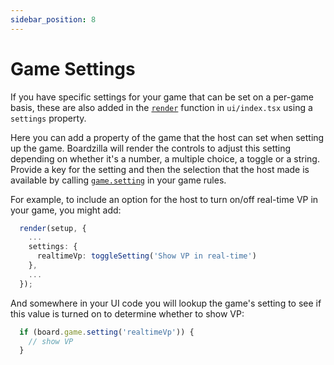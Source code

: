 ```yaml
---
sidebar_position: 8
---
```


# Game Settings

If you have specific settings for your game that can be set on a per-game basis,
these are also added in the [`render`](../api/modules#render) function in
`ui/index.tsx` using a `settings` property.

Here you can add a property of the game that the host can set when setting up
the game. Boardzilla will render the controls to adjust this setting depending
on whether it's a number, a multiple choice, a toggle or a string. Provide a key
for the setting and then the selection that the host made is available by
calling [`game.setting`](../api/classes/Game#setting) in your game rules.

For example, to include an option for the host to turn on/off real-time VP in
your game, you might add:

```ts
  render(setup, {
    ...
    settings: {
      realtimeVp: toggleSetting('Show VP in real-time')
    },
    ...
  });
```

And somewhere in your UI code you will lookup the game's setting to see if this
value is turned on to determine whether to show VP:

```ts
  if (board.game.setting('realtimeVp')) {
    // show VP
  }
```
